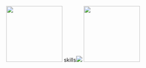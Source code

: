 <span><img src="https://github-readme-stats.vercel.app/api?username=bona373737&show_icons=true&theme=vue" height=150></span>
<span>skills<img src="https://img.shields.io/badge/Python-3776AB?style=for-the-badge&logo=Python&logoColor=white"></span>
<span><img src="https://github-readme-stats.vercel.app/api/top-langs/?username=bona373737&layout=compact&theme=vue" height=150></span>





